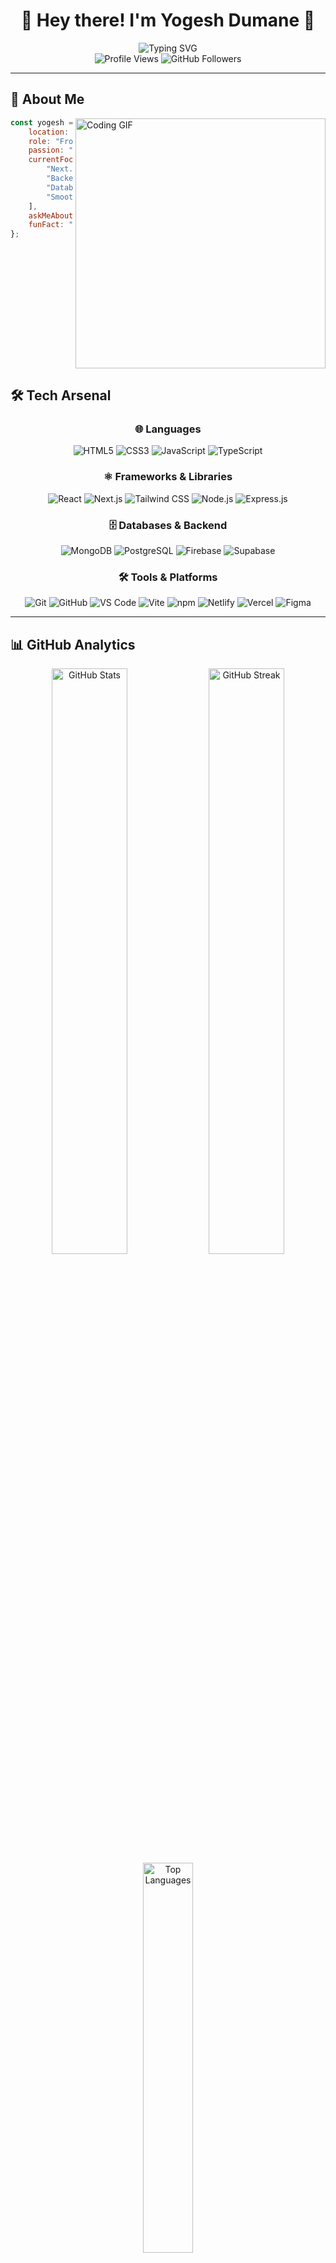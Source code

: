 # <div align="center">🚀 Hey there! I'm Yogesh Dumane 🚀</div>

<div align="center">
  <img src="https://readme-typing-svg.herokuapp.com?font=Fira+Code&size=22&duration=3000&pause=1000&color=00D8FF&center=true&vCenter=true&width=600&lines=Frontend+Developer+%7C+UI%2FUX+Enthusiast;React+%7C+Next.js+%7C+Tailwind+CSS;Building+Beautiful+Web+Experiences;Always+Learning+New+Technologies" alt="Typing SVG" />
</div>

<div align="center">
  <img src="https://komarev.com/ghpvc/?username=yogesh-123231&color=blueviolet&style=flat-square&label=Profile+Views" alt="Profile Views" />
  <img src="https://img.shields.io/github/followers/yogesh-123231?style=social" alt="GitHub Followers" />
</div>

---

## 🎯 About Me

<img align="right" alt="Coding GIF" width="400" src="https://cdn.dribbble.com/users/1162077/screenshots/3848914/programmer.gif" />

```javascript
const yogesh = {
    location: "India 🇮🇳",
    role: "Frontend Developer",
    passion: "Crafting pixel-perfect interfaces",
    currentFocus: [
        "Next.js Full-stack Development",
        "Backend API Integration", 
        "Database Management (MongoDB/PostgreSQL)",
        "Smooth UI Animations & Micro-interactions"
    ],
    askMeAbout: ["React", "Tailwind CSS", "GitHub Projects"],
    funFact: "I turn coffee into code ☕ → 💻"
};
```

<br clear="both"/>

## 🛠️ Tech Arsenal

<div align="center">

### 🌐 Languages
<img src="https://img.shields.io/badge/HTML5-E34F26?style=for-the-badge&logo=html5&logoColor=white" alt="HTML5" />
<img src="https://img.shields.io/badge/CSS3-1572B6?style=for-the-badge&logo=css3&logoColor=white" alt="CSS3" />
<img src="https://img.shields.io/badge/JavaScript-F7DF1E?style=for-the-badge&logo=javascript&logoColor=black" alt="JavaScript" />
<img src="https://img.shields.io/badge/TypeScript-3178C6?style=for-the-badge&logo=typescript&logoColor=white" alt="TypeScript" />

### ⚛️ Frameworks & Libraries
<img src="https://img.shields.io/badge/React-61DAFB?style=for-the-badge&logo=react&logoColor=black" alt="React" />
<img src="https://img.shields.io/badge/Next.js-000000?style=for-the-badge&logo=nextdotjs&logoColor=white" alt="Next.js" />
<img src="https://img.shields.io/badge/Tailwind_CSS-38B2AC?style=for-the-badge&logo=tailwind-css&logoColor=white" alt="Tailwind CSS" />
<img src="https://img.shields.io/badge/Node.js-339933?style=for-the-badge&logo=nodedotjs&logoColor=white" alt="Node.js" />
<img src="https://img.shields.io/badge/Express.js-000000?style=for-the-badge&logo=express&logoColor=white" alt="Express.js" />

### 🗄️ Databases & Backend
<img src="https://img.shields.io/badge/MongoDB-47A248?style=for-the-badge&logo=mongodb&logoColor=white" alt="MongoDB" />
<img src="https://img.shields.io/badge/PostgreSQL-336791?style=for-the-badge&logo=postgresql&logoColor=white" alt="PostgreSQL" />
<img src="https://img.shields.io/badge/Firebase-FFCA28?style=for-the-badge&logo=firebase&logoColor=black" alt="Firebase" />
<img src="https://img.shields.io/badge/Supabase-3ECF8E?style=for-the-badge&logo=supabase&logoColor=white" alt="Supabase" />

### 🛠️ Tools & Platforms
<img src="https://img.shields.io/badge/Git-F05032?style=for-the-badge&logo=git&logoColor=white" alt="Git" />
<img src="https://img.shields.io/badge/GitHub-181717?style=for-the-badge&logo=github&logoColor=white" alt="GitHub" />
<img src="https://img.shields.io/badge/VS_Code-007ACC?style=for-the-badge&logo=visual-studio-code&logoColor=white" alt="VS Code" />
<img src="https://img.shields.io/badge/Vite-646CFF?style=for-the-badge&logo=vite&logoColor=white" alt="Vite" />
<img src="https://img.shields.io/badge/npm-CB3837?style=for-the-badge&logo=npm&logoColor=white" alt="npm" />
<img src="https://img.shields.io/badge/Netlify-00C7B7?style=for-the-badge&logo=netlify&logoColor=white" alt="Netlify" />
<img src="https://img.shields.io/badge/Vercel-000000?style=for-the-badge&logo=vercel&logoColor=white" alt="Vercel" />
<img src="https://img.shields.io/badge/Figma-F24E1E?style=for-the-badge&logo=figma&logoColor=white" alt="Figma" />

</div>

---

## 📊 GitHub Analytics

<div align="center">
  <img width="49%" src="https://github-readme-stats.vercel.app/api?username=yogesh-123231&show_icons=true&theme=tokyonight&hide_border=true&count_private=true" alt="GitHub Stats" />
  <img width="49%" src="https://github-readme-streak-stats.herokuapp.com/?user=yogesh-123231&theme=tokyonight&hide_border=true" alt="GitHub Streak" />
</div>

<div align="center">
  <img width="40%" src="https://github-readme-stats.vercel.app/api/top-langs/?username=yogesh-123231&layout=compact&theme=tokyonight&hide_border=true&langs_count=6" alt="Top Languages" />
</div>

### 🏆 GitHub Achievements
<div align="center">
  <img src="https://github-profile-trophy.vercel.app/?username=yogesh-123231&theme=tokyonight&no-frame=true&column=7" alt="GitHub Trophies" />
</div>

---

## 🎯 Current Focus

<div align="center">
  <img src="https://github-readme-activity-graph.vercel.app/graph?username=yogesh-123231&theme=tokyo-night&hide_border=true" alt="Activity Graph" />
</div>

### 🚀 Learning Journey
- 🔥 **Full-stack Development** with Next.js
- 🎨 **Advanced UI/UX** with Framer Motion
- 🗄️ **Database Design** & Optimization
- 🔧 **Backend Architecture** & APIs

---

## 🤝 Let's Connect!

<div align="center">
  <a href="mailto:yogeshdumane987@gmail.com">
    <img src="https://img.shields.io/badge/Email-D14836?style=for-the-badge&logo=gmail&logoColor=white" alt="Email" />
  </a>
  <a href="https://linkedin.com/in/yogeshdumane">
    <img src="https://img.shields.io/badge/LinkedIn-0077B5?style=for-the-badge&logo=linkedin&logoColor=white" alt="LinkedIn" />
  </a>
  <a href="https://github.com/yogesh-123231">
    <img src="https://img.shields.io/badge/GitHub-100000?style=for-the-badge&logo=github&logoColor=white" alt="GitHub" />
  </a>
</div>

---

## 🎪 Fun Corner

<div align="center">
  <img src="https://media.giphy.com/media/LnQjpWaON8nhr21vNW/giphy.gif" width="60" alt="Waving Hand" />
  <br />
  <strong>✨ "I don't just write code, I craft digital experiences that make users go 'WOW!' ✨"</strong>
  <br />
  <em>React is my paintbrush, Tailwind is my palette, and the web is my canvas! 🎨</em>
</div>

---

<div align="center">
  <img src="https://capsule-render.vercel.app/api?type=waving&color=gradient&height=100&section=footer&text=Thanks%20for%20visiting!&fontSize=16&fontAlignY=65&desc=Let's%20build%20something%20amazing%20together!&descAlignY=50&descAlign=50" alt="Footer" />
</div>

---

<div align="center">
  <sub>💖 Made with passion by <a href="https://github.com/yogesh-123231">Yogesh Dumane</a></sub>
</div>

